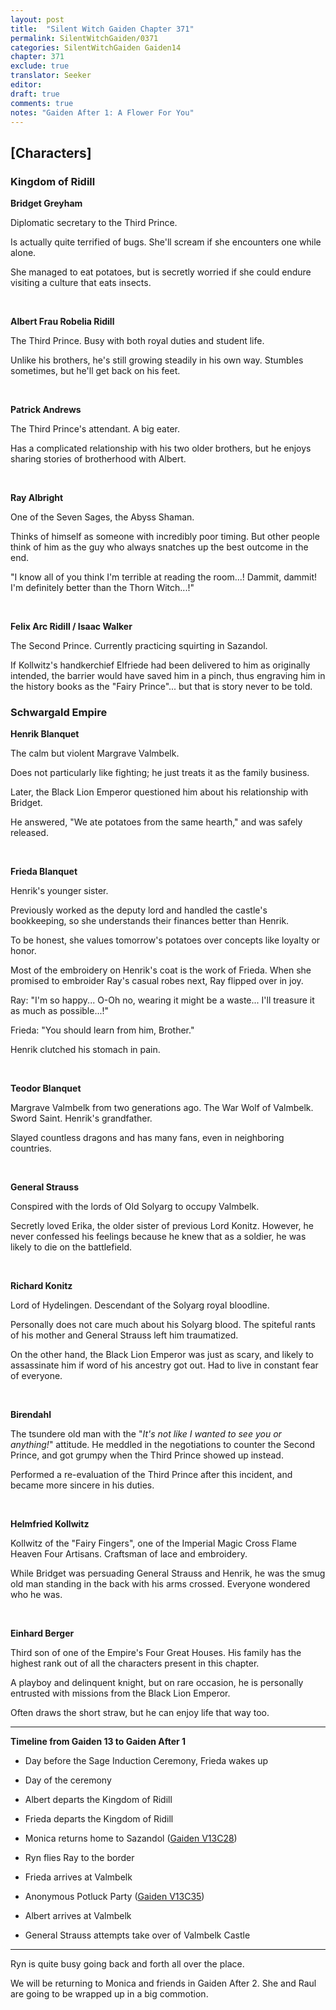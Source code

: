 ```yaml
---
layout: post
title:  "Silent Witch Gaiden Chapter 371"
permalink: SilentWitchGaiden/0371
categories: SilentWitchGaiden Gaiden14
chapter: 371
exclude: true
translator: Seeker
editor: 
draft: true
comments: true
notes: "Gaiden After 1: A Flower For You"
---
```

<h2>[Characters]</h2>

### Kingdom of Ridill

**Bridget Greyham**

Diplomatic secretary to the Third Prince.

Is actually quite terrified of bugs. She'll scream if she encounters one while alone.

She managed to eat potatoes, but is secretly worried if she could endure visiting a culture that eats insects.

<br/>

**Albert Frau Robelia Ridill**

The Third Prince. Busy with both royal duties and student life.

Unlike his brothers, he's still growing steadily in his own way. Stumbles sometimes, but he'll get back on his feet.

<br/>

**Patrick Andrews**

The Third Prince's attendant. A big eater.

Has a complicated relationship with his two older brothers, but he enjoys sharing stories of brotherhood with Albert.

<br/>

**Ray Albright**

One of the Seven Sages, the Abyss Shaman.

Thinks of himself as someone with incredibly poor timing. But other people think of him as the guy who always snatches up the best outcome in the end.

"I know all of you think I'm terrible at reading the room...! Dammit, dammit! I'm definitely better than the Thorn Witch...!"

<br/>

**Felix Arc Ridill / Isaac Walker**

The Second Prince. Currently practicing squirting in Sazandol.

If Kollwitz's handkerchief Elfriede had been delivered to him as originally intended, the barrier would have saved him in a pinch, thus engraving him in the history books as the "Fairy Prince"... but that is story never to be told.

### Schwargald Empire

**Henrik Blanquet**

The calm but violent Margrave Valmbelk.

Does not particularly like fighting; he just treats it as the family business.

Later, the Black Lion Emperor questioned him about his relationship with Bridget.

He answered, "We ate potatoes from the same hearth," and was safely released.

<br/>

**Frieda Blanquet**

Henrik's younger sister.

Previously worked as the deputy lord and handled the castle's bookkeeping, so she understands their finances better than Henrik.

To be honest, she values tomorrow's potatoes over concepts like loyalty or honor.

Most of the embroidery on Henrik's coat is the work of Frieda. When she promised to embroider Ray's casual robes next, Ray flipped over in joy.

Ray: "I'm so happy... O-Oh no, wearing it might be a waste... I'll treasure it as much as possible...!"

Frieda: "You should learn from him, Brother."

Henrik clutched his stomach in pain.

<br/>

**Teodor Blanquet**

Margrave Valmbelk from two generations ago. The War Wolf of Valmbelk. Sword Saint. Henrik's grandfather.

Slayed countless dragons and has many fans, even in neighboring countries.

<br/>

**General Strauss**

Conspired with the lords of Old Solyarg to occupy Valmbelk.

Secretly loved Erika, the older sister of previous Lord Konitz. However, he never confessed his feelings because he knew that as a soldier, he was likely to die on the battlefield.

<br/>

**Richard Konitz**

Lord of Hydelingen. Descendant of the Solyarg royal bloodline.

Personally does not care much about his Solyarg blood. The spiteful rants of his mother and General Strauss left him traumatized.

On the other hand, the Black Lion Emperor was just as scary, and likely to assassinate him if word of his ancestry got out. Had to live in constant fear of everyone.

<br/>

**Birendahl**

The tsundere old man with the "*It's not like I wanted to see you or anything!*" attitude. He meddled in the negotiations to counter the Second Prince, and got grumpy when the Third Prince showed up instead.

Performed a re-evaluation of the Third Prince after this incident, and became more sincere in his duties.

<br/>

**Helmfried Kollwitz**

Kollwitz of the "Fairy Fingers", one of the Imperial Magic Cross Flame Heaven Four Artisans. Craftsman of lace and embroidery.

While Bridget was persuading General Strauss and Henrik, he was the smug old man standing in the back with his arms crossed. Everyone wondered who he was.

<br/>

**Einhard Berger**

Third son of one of the Empire's Four Great Houses. His family has the highest rank out of all the characters present in this chapter.

A playboy and delinquent knight, but on rare occasion, he is personally entrusted with missions from the Black Lion Emperor.

Often draws the short straw, but he can enjoy life that way too.

---

**Timeline from Gaiden 13 to Gaiden After 1**

* Day before the Sage Induction Ceremony, Frieda wakes up

* Day of the ceremony

* Albert departs the Kingdom of Ridill

* Frieda departs the Kingdom of Ridill

* Monica returns home to Sazandol ([Gaiden V13C28](/SilentWitchGaiden/0343))

* Ryn flies Ray to the border

* Frieda arrives at Valmbelk

* Anonymous Potluck Party ([Gaiden V13C35](/SilentWitchGaiden/0350))

* Albert arrives at Valmbelk

* General Strauss attempts take over of Valmbelk Castle

---

Ryn is quite busy going back and forth all over the place.

We will be returning to Monica and friends in Gaiden After 2. She and Raul are going to be wrapped up in a big commotion.




